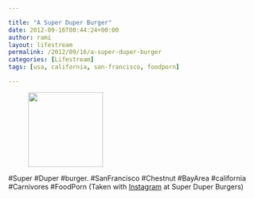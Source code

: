 ```yaml
---

title: "A Super Duper Burger"
date: 2012-09-16T00:44:24+00:00
author: rami
layout: lifestream 
permalink: /2012/09/16/a-super-duper-burger
categories: [Lifestream]
tags: [usa, california, san-francisco, foodporn]

---
```


<div id='gallery-76' class='gallery galleryid-1806 gallery-columns-3 gallery-size-thumbnail'>
  <figure class='gallery-item'> 
  
  <div class='gallery-icon landscape'>
    <a href='http://139.59.20.41/2012/09/16/super-duper-burger-sanfrancisco-chestnut/attachment/1807/'><img width="150" height="150" src="http://139.59.20.41/wp-content/uploads/2012/09/tumblr_maf3e0S8W11qb4qlko1_1280-150x150.jpg" class="attachment-thumbnail size-thumbnail" alt="" srcset="http://139.59.20.41/wp-content/uploads/2012/09/tumblr_maf3e0S8W11qb4qlko1_1280-150x150.jpg 150w, http://139.59.20.41/wp-content/uploads/2012/09/tumblr_maf3e0S8W11qb4qlko1_1280-300x300.jpg 300w, http://139.59.20.41/wp-content/uploads/2012/09/tumblr_maf3e0S8W11qb4qlko1_1280-100x100.jpg 100w, http://139.59.20.41/wp-content/uploads/2012/09/tumblr_maf3e0S8W11qb4qlko1_1280.jpg 612w" sizes="100vw" /></a>
  </div></figure>
</div>

#Super #Duper #burger. #SanFrancisco #Chestnut #BayArea #california #Carnivores #FoodPorn (Taken with [Instagram](http://instagram.com) at Super Duper Burgers)
